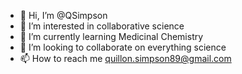 - 👋 Hi, I’m @QSimpson
- 👀 I’m interested in collaborative science
- 🌱 I’m currently learning Medicinal Chemistry
- 💞️ I’m looking to collaborate on everything science
- 📫 How to reach me quillon.simpson89@gmail.com

<!---
QSimpson/QSimpson is a ✨ special ✨ repository because its `README.md` (this file) appears on your GitHub profile.
You can click the Preview link to take a look at your changes.
--->
